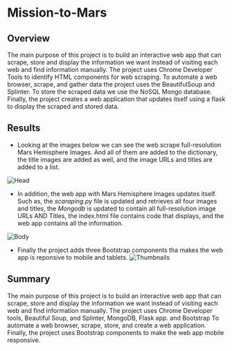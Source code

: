 # Mission-to-Mars
## Overview

The main purpose of this project is to build an interactive web app that can scrape, store and display the information we want instead of visiting each web and find information manually. The project uses  Chrome Developer Tools to identify HTML components for web scraping. To automate a web browser, scrape, and gather data the project uses the BeautifulSoup and Splinter. To store the scraped data we use the NoSQL Mongo database. Finally, the project creates a web application that updates itself using a flask to display the scraped and stored data. 

## Results

 - Looking at the images below we can see the web scrape full-resolution Mars Hemisphere Images. And all of them are added to the dictionary, the title images are added as well, and the image URLs and titles are added to a list.

![Head](https://user-images.githubusercontent.com/78656720/117829827-1c290200-b241-11eb-859d-3899a3b3a7fc.png)
 - In addition, the web app with Mars Hemisphere Images updates itself. Such as, the *scaraping.py* file is updated and retrieves all four images and titles, the *Mongodb* is updated to contain all full-resolution image URLs AND Titles, the index.html file contains code that displays, and the web app contains all the information.
 
 ![Body](https://user-images.githubusercontent.com/78656720/117829863-221ee300-b241-11eb-8426-466023cf4e88.png)
 - Finally the project adds  three Bootstrap components tha makes the web app  is reponsive to mobile and tablets.
![Thumbnails](https://user-images.githubusercontent.com/78656720/117829929-306cff00-b241-11eb-8313-a9a062a8eb6d.png)

## Summary
The main purpose of this project is to build an interactive web app that can scrape, store and display the information we want instead of visiting each web and find information manually. The project uses  Chrome Developer tools, Beautiful Soup, and Splinter, MongoDB, Flask app. and Bootstrap To automate a web browser, scrape, store, and create a web application. Finally, the project uses Bootstrap components to make the web app mobile responsive.
